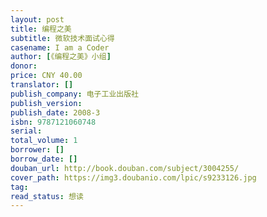```yaml
---
layout: post
title: 编程之美
subtitle: 微软技术面试心得
casename: I am a Coder
author: [《编程之美》小组]
donor: 
price: CNY 40.00
translator: []
publish_company: 电子工业出版社
publish_version: 
publish_date: 2008-3
isbn: 9787121060748
serial: 
total_volume: 1
borrower: []
borrow_date: []
douban_url: http://book.douban.com/subject/3004255/
cover_path: https://img3.doubanio.com/lpic/s9233126.jpg
tag: 
read_status: 想读
---
```

